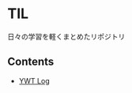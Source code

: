 # TIL

日々の学習を軽くまとめたリポジトリ

## Contents

- [YWT Log](https://github.com/tonkat-prtq/TIL/tree/master/YWT%20Log)
